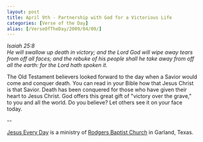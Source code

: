 ```yaml
---
layout: post
title: April 9th - Partnership with God for a Victorious Life
categories: [Verse of the Day]
alias: [/VerseOfTheDay/2009/04/09/]
---
```


_Isaiah 25:8  
He will swallow up death in victory; and the Lord God will wipe away
tears from off all faces; and the rebuke of his people shall he take
away from off all the earth: for the Lord hath spoken it._

The Old Testament believers looked forward to the day when a Savior
would come and conquer death. You can read in your Bible how that
Jesus Christ is that Savior. Death has been conquered for those who
have given their heart to Jesus Christ. God offers this great gift of
"victory over the grave," to you and all the world. Do you believe?
Let others see it on your face today.

 --

<a href=http://jesuseveryday.net>Jesus Every Day</a> is a ministry of <a href=http://rodgersbaptist.net>Rodgers Baptist Church</a> in Garland, Texas.
